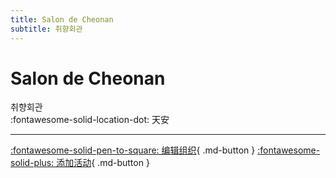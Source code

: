 ```yaml
---
title: Salon de Cheonan
subtitle: 취향회관
---
```


# Salon de Cheonan

취향회관  
:fontawesome-solid-location-dot: 天安  


---

[:fontawesome-solid-pen-to-square: 编辑组织](https://github.com/swingdance/orgs/issues/new?assignees=&labels=update+org&projects=&template=03-update_entity.yml&title=Update%20Org%3A%20ko_KR%20%E2%80%A2%20Salon%20de%20Cheonan&region=ko_KR&id=salon-de-cheonan&name=Salon%20de%20Cheonan){ .md-button } [:fontawesome-solid-plus: 添加活动](https://github.com/swingdance/events/issues/new?assignees=&labels=add+event&projects=&template=02-add_entity.yml&title=Add%20Event%3A%20ko_KR%20%E2%80%A2%20%3CName%3E&region=ko_KR&province=Cheonan&city=Cheonan&org_id=salon-de-cheonan){ .md-button }
